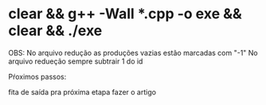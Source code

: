 # clear && g++ -Wall *.cpp -o exe && clear && ./exe

OBS:
No arquivo redução as produções vazias estão marcadas com "-1"
No arquivo redueção sempre subtrair 1 do id


Pŕoximos passos:


fita de saída pra próxima etapa
fazer o artigo
